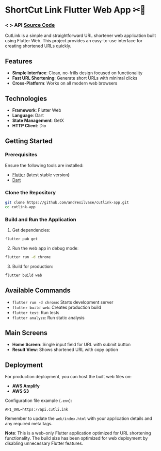 # ShortCut Link Flutter Web App ✂🔗

### < > API [Source Code](https://cutli.ink/NcWqkMws)

CutLink is a simple and straightforward URL shortener web application built using Flutter Web. This project provides an easy-to-use interface for creating shortened URLs quickly.

## Features
- **Simple Interface**: Clean, no-frills design focused on functionality
- **Fast URL Shortening**: Generate short URLs with minimal clicks
- **Cross-Platform**: Works on all modern web browsers

## Technologies

- **Framework**: Flutter Web
- **Language**: Dart
- **State Management**: GetX
- **HTTP Client**: Dio

## Getting Started

### Prerequisites

Ensure the following tools are installed:

- [Flutter](https://flutter.dev/docs/get-started/install) (latest stable version)
- [Dart](https://dart.dev/get-dart)

### Clone the Repository

```bash
git clone https://github.com/andresilvase/cutlink-app.git
cd cutlink-app
```

### Build and Run the Application

1. Get dependencies:
```bash
flutter pub get
```

2. Run the web app in debug mode:
```bash
flutter run -d chrome
```

3. Build for production:
```bash
flutter build web
```

## Available Commands

- `flutter run -d chrome`: Starts development server
- `flutter build web`: Creates production build
- `flutter test`: Run tests
- `flutter analyze`: Run static analysis

## Main Screens

- **Home Screen**: Single input field for URL with submit button
- **Result View**: Shows shortened URL with copy option

## Deployment

For production deployment, you can host the built web files on:
- **AWS Amplify**
- **AWS S3**

Configuration file example (`.env`):
```env
API_URL=https://api.cutli.ink
```

Remember to update the `web/index.html` with your application details and any required meta tags.

**Note**: This is a web-only Flutter application optimized for URL shortening functionality. The build size has been optimized for web deployment by disabling unnecessary Flutter features.